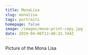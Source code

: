 ```yaml
---
title: MonaLisa
slug: monalisa
tags: portraits
homepage: false
image: /images/mona-print-copy.jpg
date: 2019-04-06T13:48:33.744Z
---
```

Picture of the Mona Lisa
